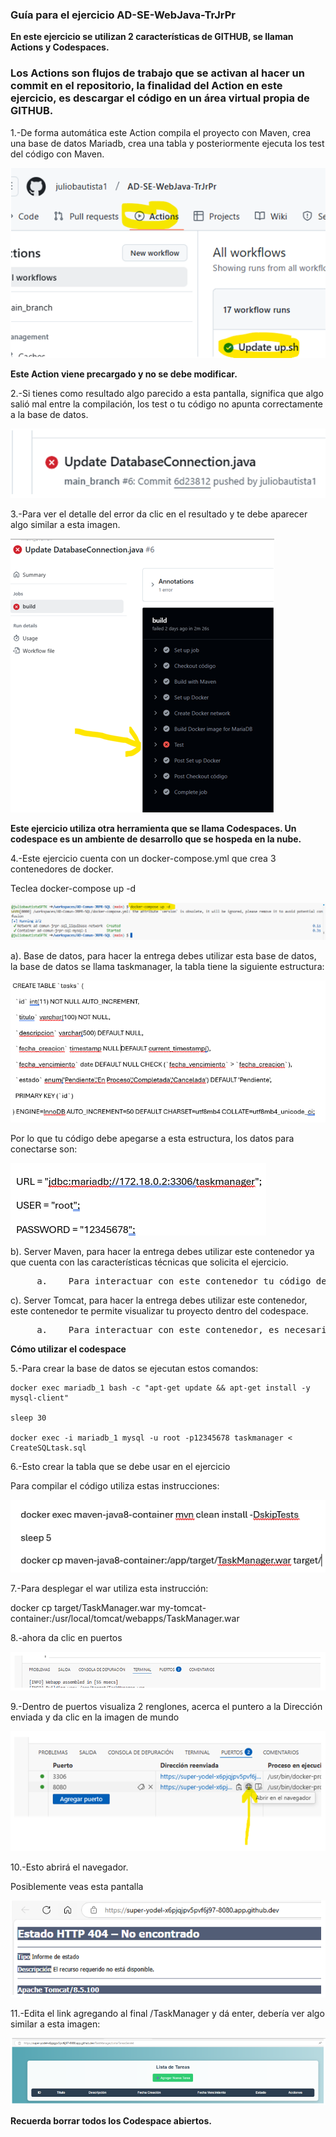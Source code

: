 ### Guía para el ejercicio AD-SE-WebJava-TrJrPr

**En este ejercicio se utilizan 2 características de GITHUB, se llaman Actions y Codespaces.**

### Los Actions son flujos de trabajo que se activan al hacer un commit en el repositorio, la finalidad del Action en este ejercicio, es descargar el código en un área virtual propia de GITHUB.

1.-De forma automática este Action compila el proyecto con Maven, crea una base de datos Mariadb, crea una tabla y posteriormente ejecuta los test del código con Maven.

![Descripción de la imagen](../Imagenes/imagenes/Img40.png)

**Este Action viene precargado y no se debe modificar.**

2.-Si tienes como resultado algo parecido a esta pantalla, significa que algo salió mal entre la compilación, los test o tu código no apunta correctamente a la base de datos.

![Descripción de la imagen](../Imagenes/imagenes/Img41.png)

3.-Para ver el detalle del error da clic en el resultado y te debe aparecer algo similar a esta imagen.

![Descripción de la imagen](../Imagenes/imagenes/Img42.png)

**Este ejercicio utiliza otra herramienta que se llama Codespaces. Un codespace es un ambiente de desarrollo que se hospeda en la nube.**

4.-Este ejercicio cuenta con un docker-compose.yml que crea 3 contenedores de docker.

Teclea docker-compose up -d 

![Descripción de la imagen](../Imagenes/imagenes/Img59.png)

a).	Base de datos, para hacer la entrega debes utilizar esta base de datos, la base de datos se llama taskmanager, la tabla tiene la siguiente estructura:

![Descripción de la imagen](../Imagenes/imagenes/Img43.png)

Por lo que tu código debe apegarse a esta estructura, los datos para conectarse son:

![Descripción de la imagen](../Imagenes/imagenes/Img44.png)

b).	Server Maven, para hacer la entrega debes utilizar este contenedor ya que cuenta con las características técnicas que solicita el ejercicio.

<pre>     a.	Para interactuar con este contenedor tu código debe estar en src y a nivel raíz tu pom.xml</pre>

c).	Server Tomcat, para hacer la entrega debes utilizar este contenedor, este contenedor te permite visualizar tu proyecto dentro del codespace.

<pre>     a.	Para interactuar con este contenedor, es necesario contar con el war en la carpeta target.</pre>

**Cómo utilizar el codespace**

5.-Para crear la base de datos se ejecutan estos comandos:

    docker exec mariadb_1 bash -c "apt-get update && apt-get install -y mysql-client"
    
    sleep 30
    
    docker exec -i mariadb_1 mysql -u root -p12345678 taskmanager < CreateSQLtask.sql

6.-Esto crear la tabla que se debe usar en el ejercicio

Para compilar el código utiliza estas instrucciones:

![Descripción de la imagen](../Imagenes/imagenes/Img46.png)

7.-Para desplegar el war utiliza esta instrucción:

docker cp target/TaskManager.war my-tomcat-container:/usr/local/tomcat/webapps/TaskManager.war

8.-ahora da clic en puertos

![Descripción de la imagen](../Imagenes/imagenes/Img47.png)

9.-Dentro de puertos visualiza 2 renglones, acerca el puntero a la Dirección enviada y da clic en la imagen de mundo

![Descripción de la imagen](../Imagenes/imagenes/Img48.png)

10.-Esto abrirá el navegador.

Posiblemente veas esta pantalla 

![Descripción de la imagen](../Imagenes/imagenes/Img49.png)

11.-Edita el link agregando al final /TaskManager y dá enter, debería ver algo similar a esta imagen:

![Descripción de la imagen](../Imagenes/imagenes/Img50.png)

**Recuerda borrar todos los Codespace abiertos.**
